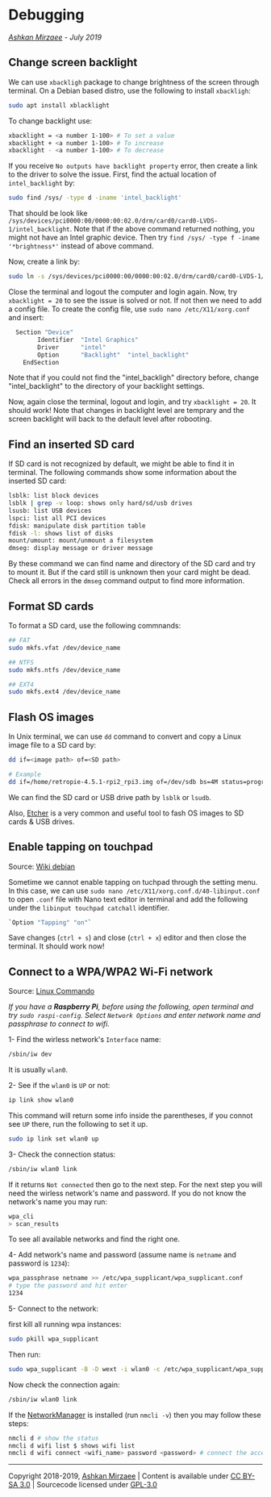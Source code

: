 # Debugging
*[Ashkan Mirzaee](https://ashki23.github.io/index.html) - July 2019*

## Change screen backlight
We can use `xbackligh` package to change brightness of the screen through terminal. On a Debian based distro, use the following to install `xbackligh`:

```bash
sudo apt install xblacklight
```

To change backlight use:
```bash
xbacklight = <a number 1-100> # To set a value
xbacklight + <a number 1-100> # To increase
xbacklight - <a number 1-100> # To decrease
```

If you receive `No outputs have backlight property` error, then create a link to the driver to solve the issue. First, find the actual location of `intel_backlight` by:
```bash
sudo find /sys/ -type d -iname 'intel_backlight'
```
That should be look like `/sys/devices/pci0000:00/0000:00:02.0/drm/card0/card0-LVDS-1/intel_backlight`. Note that if the above command returned nothing, you might not have an Intel graphic device. Then try `find /sys/ -type f -iname '*brightness*'` instead of above command.

Now, create a link by:
```bash
sudo ln -s /sys/devices/pci0000:00/0000:00:02.0/drm/card0/card0-LVDS-1/intel_backlight /sys/class/backlight
```

Close the terminal and logout the computer and login again. Now, try `xbacklight = 20` to see the issue is solved or not. If not then we need to add a config file. To create the config file, use `sudo nano /etc/X11/xorg.conf` and insert:
```bash
  Section "Device"
        Identifier  "Intel Graphics" 
        Driver      "intel"
        Option      "Backlight"  "intel_backlight"
    EndSection
 ```
 
Note that if you could not find the "intel_backligh" directory before, change "intel_backlight" to the directory of your  backlight settings.
 
Now, again close the terminal, logout and login, and try `xbacklight = 20`. It should work! Note that changes in backlight level are temprary and the screen backlight will back to the default level after robooting. 
 
## Find an inserted SD card
If SD card is not recognized by default, we might be able to find it in terminal. The following commands show some information about the inserted SD card:
```bash
lsblk: list block devices
lsblk | grep -v loop: shows only hard/sd/usb drives
lsusb: list USB devices
lspci: list all PCI devices
fdisk: manipulate disk partition table
fdisk -l: shows list of disks
mount/umount: mount/unmount a filesystem
dmseg: display message or driver message
```
By these command we can find name and directory of the SD card and try to mount it. But if the card still is unknown then your card might be dead. Check all errors in the `dmseg` command output to find more information. 

## Format SD cards
To format a SD card, use the following commnands:
```bash
## FAT
sudo mkfs.vfat /dev/device_name

## NTFS
sudo mkfs.ntfs /dev/device_name

## EXT4
sudo mkfs.ext4 /dev/device_name
```
## Flash OS images
In Unix terminal, we can use `dd` command to convert and copy a Linux image file to a SD card by: 
```bash
dd if=<image path> of=<SD path>

# Example
dd if=/home/retropie-4.5.1-rpi2_rpi3.img of=/dev/sdb bs=4M status=progress
```
We can find the SD card or USB drive path by `lsblk` or `lsudb`.

Also, [Etcher](https://www.balena.io/etcher/) is a very common and useful tool to fash OS images to SD cards & USB drives.

## Enable tapping on touchpad
Source: [Wiki debian](https://wiki.debian.org/SynapticsTouchpad)

Sometime we cannot enable tapping on tuchpad through the setting menu. In this case, we can use `sudo nano /etc/X11/xorg.conf.d/40-libinput.conf` to open `.conf` file with Nano text editor in terminal and add the following under the `libinput touchpad catchall` identifier.
```bash
`Option "Tapping" "on"` 
```
Save changes (`ctrl + s`) and close (`ctrl + x`) editor and then close the terminal. It should work now!

## Connect to a WPA/WPA2 Wi-Fi network
Source: [Linux Commando](https://linuxcommando.blogspot.com/2013/10/how-to-connect-to-wpawpa2-wifi-network.html)

*If you have a **Raspberry Pi**, before using the following, open terminal and try `sudo raspi-config`. Select `Network Options` and enter network name and passphrase to connect to wifi.*

1- Find the wirless network's `Interface` name:
```bash
/sbin/iw dev
```

It is usually `wlan0`.

2- See if the `wlan0` is `UP` or not:
```bash
ip link show wlan0
```

This command will return some info inside the parentheses, if you connot see `UP` there, run the following to set it up.
```bash 
sudo ip link set wlan0 up
```

3- Check the connection status:
```bash
/sbin/iw wlan0 link
```

If it returns `Not connected` then go to the next step. For the next step you will need the wirless network's name and password. If you do not know the network's name you may run:
```bash
wpa_cli
> scan_results
```

To see all available networks and find the right one.

4- Add network's name and password (assume name is `netname` and password is `1234`):
```bash
wpa_passphrase netname >> /etc/wpa_supplicant/wpa_supplicant.conf
# type the password and hit enter
1234
```
5- Connect to the network:

first kill all running wpa instances:
```bash
sudo pkill wpa_supplicant
```

Then run:
```bash
sudo wpa_supplicant -B -D wext -i wlan0 -c /etc/wpa_supplicant/wpa_supplicant.conf
```

Now check the connection again:
```bash
/sbin/iw wlan0 link
``` 
If the [NetworkManager](https://docs.ubuntu.com/core/en/stacks/network/network-manager/docs/) is installed (run `nmcli -v`) then you may follow these steps:

```bash
nmcli d # show the status
nmcli d wifi list $ shows wifi list
nmcli d wifi connect <wifi_name> password <password> # connect the access point
```

---
Copyright 2018-2019, [Ashkan Mirzaee](https://ashki23.github.io/index.html) | Content is available under [CC BY-SA 3.0](https://creativecommons.org/licenses/by-sa/3.0/) | Sourcecode licensed under [GPL-3.0](https://www.gnu.org/licenses/gpl-3.0.en.html)
